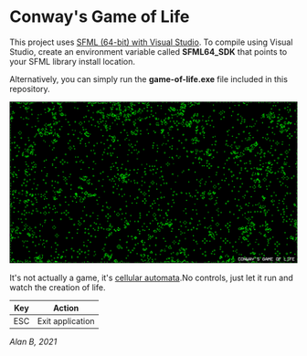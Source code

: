 # Conway's Game of Life

This project uses [SFML (64-bit) with Visual Studio](https://www.sfml-dev.org/tutorials/2.5/start-vc.php "SFML"). To compile using Visual Studio, create an environment variable called **SFML64_SDK** that points to your SFML library install location.

Alternatively, you can simply run the **game-of-life.exe** file included in this repository.

![Game of Life](game-of-life.png)

It's not actually a game, it's [cellular automata](https://en.wikipedia.org/wiki/Cellular_automaton "Cellular automaton").No controls, just let it run and watch the creation of life.

| Key | Action  |
| ------------ | ------------ |
|  ESC | Exit application |

*Alan B, 2021*